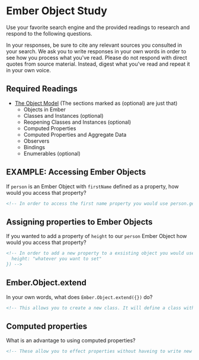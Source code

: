 # Ember Object Study

Use your favorite search engine and the provided readings to research and
respond to the following questions.

In your responses, be sure to cite any relevant sources you consulted in your
search. We ask you to write responses in your own words in order to see how you
process what you've read. Please do not respond with direct quotes from source
material. Instead, digest what you've read and repeat it in your own voice.

## Required Readings

-   [The Object Model](https://guides.emberjs.com/v2.11.0/object-model/) (The sections marked as (optional) are just that)
    - Objects in Ember
    - Classes and Instances (optional)
    - Reopening Classes and Instances (optional)
    - Computed Properties
    - Computed Properties and Aggregate Data
    - Observers
    - Bindings
    - Enumerables (optional)

## EXAMPLE: Accessing Ember Objects

If `person` is an Ember Object with `firstName` defined as a property, how would you access that property?

```md
<!-- In order to access the first name property you would use person.get('firstName'); and in order to set a new firstName you use person.set("firstName", "whatever the new name was"); -->
```

## Assigning properties to Ember Objects

If you wanted to add a property of `height` to our `person` Ember Object how would you access that property?

```md
<!-- In order to add a new property to a exsisting object you would use the reopen() method. Person.reopen({
  height: "whatever you want to set"
}) -->
```

## Ember.Object.extend

In your own words, what does `Ember.Object.extend({})` do?

```md
<!-- This allows you to create a new class. It will define a class with whatever you put in the params as a property or method.  -->
```

## Computed properties

What is an advantage to using computed properties?

```md
<!-- These allow you to effect properties without haveing to write new variables, to display the adjustment that the varaiables and the value of the variables.   -->
```
